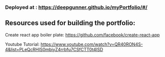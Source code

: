 ### Deployed at : https://deepgunner.github.io/myPortfolio/#/





## Resources used for building the portfolio:

Create react app boiler plate:
https://github.com/facebook/create-react-app

Youtube Tutorial:
https://www.youtube.com/watch?v=QR40RON4S-4&list=PLeQcRHIS0mbiyZ4rrbfu7CSfCTT0t4lSD
